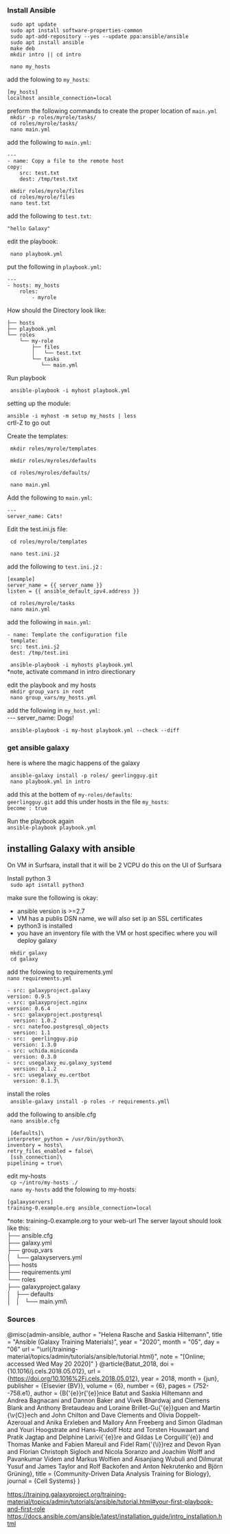 ### Install Ansible



`` sudo apt update``\
`` sudo apt install software-properties-common``\
`` sudo apt-add-repository --yes --update ppa:ansible/ansible``\
`` sudo apt install ansible``\
`` make deb``\
`` mkdir intro || cd intro``

`` nano my_hosts``

add the folowing to ``my_hosts``:


	[my_hosts]
	localhost ansible_connection=local

preform the following commands to create the proper location of ``main.yml``\
`` mkdir -p roles/myrole/tasks/``\
`` cd roles/myrole/tasks/``\
`` nano main.yml``

add the following to ``main.yml``:


	---
	- name: Copy a file to the remote host
	copy:
		src: test.txt
		dest: /tmp/test.txt


`` mkdir roles/myrole/files``\
`` cd roles/myrole/files``\
`` nano test.txt``


add the following to ``test.txt``:


	"hello Galaxy"

edit the playbook:
	
`` nano playbook.yml``

put the following in ``playbook.yml``:




	---
	- hosts: my_hosts
		roles:
			- myrole
			

How should the Directory look like:

``├── hosts``\
``├── playbook.yml``\
``└── roles``\
``    └── my-role``\
``        ├── files``\
``        │   └── test.txt``\
``        └── tasks``\
``            └── main.yml ``

Run playbook

`` ansible-playbook -i myhost playbook.yml``

setting up the module:

``ansible -i myhost -m setup my_hosts | less``\
	crtl-Z to go out

 Create the templates:

`` mkdir roles/myrole/templates``
 
`` mkdir roles/myroles/defaults``

`` cd roles/myroles/defaults/``

`` nano main.yml``

 Add the following to ``main.yml``:


	---
	server_name: Cats!

Edit the test.ini.js file:

`` cd roles/myrole/templates``

`` nano test.ini.j2``

add the following to ``test.ini.j2`` :


	[example]
	server_name = {{ server_name }}
	listen = {{ ansible_default_ipv4.address }}


`` cd roles/myrole/tasks``\
`` nano main.yml``

add the following  in ``main.yml``:

 	- name: Template the configuration file
 	 template:
   	 src: test.ini.j2
   	 dest: /tmp/test.ini

	
	
`` ansible-playbook -i myhosts playbook.yml``\
*note, activate command in intro directionary

edit the playbook and my hosts\
`` mkdir group_vars in root``\
`` nano group_vars/my_hosts.yml``

 add the following in ``my_host.yml``:\
	---
	server_name: Dogs!



`` ansible-playbook -i my-host playbook.yml --check --diff``

### get ansible galaxy
here is where the magic happens of the galaxy

`` ansible-galaxy install -p roles/ geerlingguy.git``\
`` nano playbook.yml in intro``

 add this at the bottem of  ``my-roles/defaults``:\
		``geerlingguy.git``
add this under  hosts in the file ``my_hosts``:\
		``become : true``
	
Run the playbook again	
 ``ansible-playbook playbook.yml``
 
 
 ## installing Galaxy with ansible
 
 On VM in Surfsara, install that it will be 2 VCPU
 do this on the UI of Surfsara
 
 Install python 3\
 `` sudo apt isntall python3``
 
make sure the following is okay:
- ansible version is >=2.7
- VM has a publis DSN name, we will also set ip an SSL certificates
- python3 is installed
- you have an inventory file with the VM or host specifiec where you will deploy galaxy


`` mkdir galaxy``\
`` cd galaxy``


add the folowing to requirements.yml\
``nano requirements.yml``


	- src: galaxyproject.galaxy
  	version: 0.9.5
	- src: galaxyproject.nginx
  	version: 0.6.4
	- src: galaxyproject.postgresql
	  version: 1.0.2
	- src: natefoo.postgresql_objects
	  version: 1.1
	- src:  geerlingguy.pip
	  version: 1.3.0
	- src: uchida.miniconda
	  version: 0.3.0
	- src: usegalaxy_eu.galaxy_systemd
	  version: 0.1.2
	- src: usegalaxy_eu.certbot
	  version: 0.1.3\
  

 install the roles\
 `` ansible-galaxy install -p roles -r requirements.yml``\
 
 add the following to ansible.cfg\
 `` nano ansible.cfg``
 
 
	 [defaults]\
	interpreter_python = /usr/bin/python3\
	inventory = hosts\
	retry_files_enabled = false\
	 [ssh_connection]\
	pipelining = true\ 




edit my-hosts\
`` cp ~/intro/my-hosts ./``\
`` nano my-hosts``
add the folowing to my-hosts:

 	[galaxyservers]
	training-0.example.org ansible_connection=local


*note: training-0.example.org to your web-url
The server layout should look like this:\
├── ansible.cfg\
├── galaxy.yml\
├── group_vars\
│   └── galaxyservers.yml\
├── hosts\
├── requirements.yml\
└── roles\
    ├── galaxyproject.galaxy\
    │   ├── defaults\
    │   │   └── main.yml\


### Sources

@misc{admin-ansible,
    author = "Helena Rasche and Saskia Hiltemann",
    title = "Ansible (Galaxy Training Materials)",
    year = "2020",
    month = "05",
    day = "06"
    url = "\url{/training-material/topics/admin/tutorials/ansible/tutorial.html}",
    note = "[Online; accessed Wed May 20 2020]"
}
@article{Batut_2018,
        doi = {10.1016/j.cels.2018.05.012},
        url = {https://doi.org/10.1016%2Fj.cels.2018.05.012},
        year = 2018,
        month = {jun},
        publisher = {Elsevier {BV}},
        volume = {6},
        number = {6},
        pages = {752--758.e1},
        author = {B{\'{e}}r{\'{e}}nice Batut and Saskia Hiltemann and Andrea Bagnacani and Dannon Baker and Vivek Bhardwaj and Clemens Blank and Anthony Bretaudeau and Loraine Brillet-Gu{\'{e}}guen and Martin {\v{C}}ech and John Chilton and Dave Clements and Olivia Doppelt-Azeroual and Anika Erxleben and Mallory Ann Freeberg and Simon Gladman and Youri Hoogstrate and Hans-Rudolf Hotz and Torsten Houwaart and Pratik Jagtap and Delphine Larivi{\`{e}}re and Gildas Le Corguill{\'{e}} and Thomas Manke and Fabien Mareuil and Fidel Ram{\'{\i}}rez and Devon Ryan and Florian Christoph Sigloch and Nicola Soranzo and Joachim Wolff and Pavankumar Videm and Markus Wolfien and Aisanjiang Wubuli and Dilmurat Yusuf and James Taylor and Rolf Backofen and Anton Nekrutenko and Björn Grüning},
        title = {Community-Driven Data Analysis Training for Biology},
        journal = {Cell Systems}
}

https://training.galaxyproject.org/training-material/topics/admin/tutorials/ansible/tutorial.html#your-first-playbook-and-first-role               
https://docs.ansible.com/ansible/latest/installation_guide/intro_installation.html

